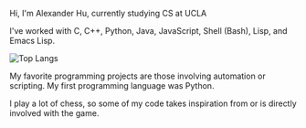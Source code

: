 Hi, I'm Alexander Hu, currently studying CS at UCLA

I've worked with C, C++, Python, Java, JavaScript, Shell (Bash), Lisp, and Emacs Lisp.

![Top Langs](https://github-readme-stats.vercel.app/api/top-langs/?username=alexanderhu77&langs_count=100&layout=compact&count_private=true&card_width=330&theme=light)

My favorite programming projects are those involving automation or scripting. My first programming language was Python. 

I play a lot of chess, so some of my code takes inspiration from or is directly involved with the game.
